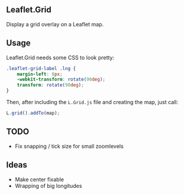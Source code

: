 Leaflet.Grid
------------

Display a grid overlay on a Leaflet map.

Usage
-----
Leaflet.Grid needs some CSS to look pretty:
```CSS
.leaflet-grid-label .lng {
	margin-left: 8px;
	-webkit-transform: rotate(90deg);
	transform: rotate(90deg);
}
```
Then, after including the `L.Grid.js` file and creating the map, just call:

```JavaScript
L.grid().addTo(map);
```

TODO
----
 - Fix snapping / tick size for small zoomlevels

Ideas
-----
 - Make center fixable
 - Wrapping of big longitudes


